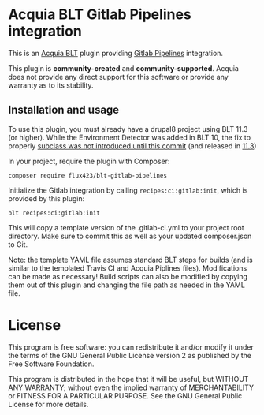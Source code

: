 Acquia BLT Gitlab Pipelines integration
====

This is an [Acquia BLT](https://github.com/acquia/blt) plugin providing [Gitlab Pipelines](https://docs.gitlab.com/ee/ci/pipelines/) integration.

This plugin is **community-created** and **community-supported**. Acquia does not provide any direct support for this software or provide any warranty as to its stability.

## Installation and usage

To use this plugin, you must already have a drupal8 project using BLT 11.3 (or higher). While the Environment Detector was added in BLT 10, the fix to properly [subclass was not introduced until this commit](https://github.com/acquia/blt/pull/4017) (and released in [11.3](https://github.com/acquia/blt/releases/tag/11.3.0))

In your project, require the plugin with Composer:

`composer require flux423/blt-gitlab-pipelines`

Initialize the Gitlab integration by calling `recipes:ci:gitlab:init`, which is provided by this plugin:

`blt recipes:ci:gitlab:init`

This will copy a template version of the .gitlab-ci.yml to your project root directory. Make sure to commit this as well as your updated composer.json to Git.

Note: the template YAML file assumes standard BLT steps for builds (and is similar to the templated Travis CI and Acquia Piplines files). Modifications can be made as necessary! Build scripts can also be modified by copying them out of this plugin and changing the file path as needed in the YAML file. 

# License

This program is free software: you can redistribute it and/or modify it under the terms of the GNU General Public License version 2 as published by the Free Software Foundation.

This program is distributed in the hope that it will be useful, but WITHOUT ANY WARRANTY; without even the implied warranty of MERCHANTABILITY or FITNESS FOR A PARTICULAR PURPOSE.  See the GNU General Public License for more details.
